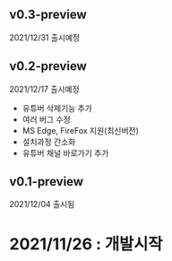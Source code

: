 ## v0.3-preview
2021/12/31 출시예정

## v0.2-preview
2021/12/17 출시예정

- 유튜버 삭제기능 추가
- 여러 버그 수정
- MS Edge, FireFox 지원(최신버전)
- 설치과정 간소화
- 유튜버 채널 바로가기 추가

## v0.1-preview
2021/12/04 출시됨

# 2021/11/26 : 개발시작
